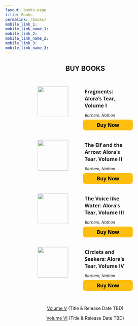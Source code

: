 ```yaml
---
layout: books-page
title: Books
permalink: /books/
mobile_link_1:
mobile_link_name_1:
mobile_link_2: 
mobile_link_name_2: 
mobile_link_3: 
mobile_link_name_3: 
---
```


<center>
	<h2 class="page-title">BUY BOOKS</h2>
	<h2 class="post-list-heading"></h2>
</center>

<center>
<html>
<div style="border: 0px solid #DCDCDC; border-radius: 12px; padding: 15px; display: flex; width:300px;">
    <div style="display: flex; flex: 45%; padding-right: 15px;">
        <img src="https://image-hub-cloud.lightningsource.com/2011-04-01/Images/front_cover/x200/sku/0990596524.jpg?viewkey=5aa256e2f899aa68b84d8468a0c8145fe5ca2c28f618efc8d1715c0cb809e0ba" style="width: 96px; height: auto; align-self: flex-start;" />
    </div>
    <div style="flex: 55%;">
        <div style="text-align: left; font: normal normal bold 16px/22px Open Sans; padding: 5px;">
            Fragments: Alora's Tear, Volume I
        </div>
        <div style="text-align: left; font: italic normal normal 13px/18px Open Sans; padding: 5px;">
             Barham, Nathan
         </div>
         <div>
            <a href="https://shop.ingramspark.com/b/084?CMSgnMURATRmXEm0kMy3vDyX69HjAA3SSgmxB95rTzz" target="_blank" style="background: #FEBE10 0% 0% no-repeat padding-box; border-radius:8px; color:black; text-decoration:none; width: 163px; height: 34px; display: table-cell; text-align: center; vertical-align: middle; font: normal normal bold 16px/22px Open Sans;">Buy Now</a>
         </div>
    </div>
</div></html>

<html>
<div style="border: 0px solid #DCDCDC; border-radius: 12px; padding: 15px; display: flex; width:300px;">
    <div style="display: flex; flex: 45%; padding-right: 15px;">
        <img src="https://image-hub-cloud.lightningsource.com/2011-04-01/Images/front_cover/x200/sku/0990596559.jpg?viewkey=58ce380c2b5e150960ed57cb5a6469ff462225daaa88940090c51491d0f89c37" style="width: 96px; height: auto; align-self: flex-start;" />
    </div>
    <div style="flex: 55%;">
        <div style="text-align: left; font: normal normal bold 16px/22px Open Sans; padding: 5px;">
            The Elf and the Arrow: Alora's Tear, Volume II
        </div>
        <div style="text-align: left; font: italic normal normal 13px/18px Open Sans; padding: 5px;">
             Barham, Nathan
         </div>
         <div>
            <a href="https://shop.ingramspark.com/b/084?jAD4uY8GVokLVVYtMYkNCfaFelLGZoqEnRhPwtZHyE6" target="_blank" style="background: #FEBE10 0% 0% no-repeat padding-box; border-radius:8px; color:black; text-decoration:none; width: 163px; height: 34px; display: table-cell; text-align: center; vertical-align: middle; font: normal normal bold 16px/22px Open Sans;">Buy Now</a>
         </div>
    </div>
</div></html>

<html>
<div style="border: 0px solid #DCDCDC; border-radius: 12px; padding: 15px; display: flex; width:300px;">
    <div style="display: flex; flex: 45%; padding-right: 15px;">
        <img src="https://image-hub-cloud.lightningsource.com/2011-04-01/Images/front_cover/x200/sku/0990596583.jpg?viewkey=fde6c52a1bbc3f72aa0a828a290976834b092f2da291043973064db7d1e163c8" style="width: 96px; height: auto; align-self: flex-start;" />
    </div>
    <div style="flex: 55%;">
        <div style="text-align: left; font: normal normal bold 16px/22px Open Sans; padding: 5px;">
            The Voice like Water: Alora's Tear, Volume III
        </div>
        <div style="text-align: left; font: italic normal normal 13px/18px Open Sans; padding: 5px;">
             Barham, Nathan
         </div>
         <div>
            <a href="https://shop.ingramspark.com/b/084?wtdKoxxeZr5tJrWHuoHuzDjwizPq1386TbJ9yLDnEYV" target="_blank" style="background: #FEBE10 0% 0% no-repeat padding-box; border-radius:8px; color:black; text-decoration:none; width: 163px; height: 34px; display: table-cell; text-align: center; vertical-align: middle; font: normal normal bold 16px/22px Open Sans;">Buy Now</a>
         </div>
    </div>
</div></html>

<html>
<div style="border: 0px solid #DCDCDC; border-radius: 12px; padding: 15px; display: flex; width:300px;">
    <div style="display: flex; flex: 45%; padding-right: 15px;">
        <img src="https://image-hub-cloud.lightningsource.com/2011-04-01/Images/front_cover/x200/sku/0990596591.jpg?viewkey=48156da05c7f86179913418537982f00454cbf8ac01ab6a64a52aa2590395f2d" style="width: 96px; height: auto; align-self: flex-start;" />
    </div>
    <div style="flex: 55%;">
        <div style="text-align: left; font: normal normal bold 16px/22px Open Sans; padding: 5px;">
            Circlets and Seekers: Alora's Tear, Volume IV
        </div>
        <div style="text-align: left; font: italic normal normal 13px/18px Open Sans; padding: 5px;">
             Barham, Nathan
         </div>
         <div>
            <a href="https://shop.ingramspark.com/b/084?kMf7gQj38nRcGdB1ULw0xakq8JVgdLDquLiuOqjJ4Bz" target="_blank" style="background: #FEBE10 0% 0% no-repeat padding-box; border-radius:8px; color:black; text-decoration:none; width: 163px; height: 34px; display: table-cell; text-align: center; vertical-align: middle; font: normal normal bold 16px/22px Open Sans;">Buy Now</a>
         </div>
    </div>
</div></html>
<br/>

[Volume V](/books/) (Title & Release Date TBD)

[Volume VI](/books/) (Title & Release Date TBD)

</center>
